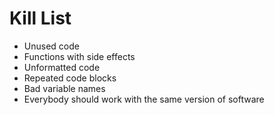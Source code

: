 Kill List
=========
* Unused code 
* Functions with side effects 
* Unformatted code 
* Repeated code blocks
* Bad variable names
* Everybody should work with the same version of software

